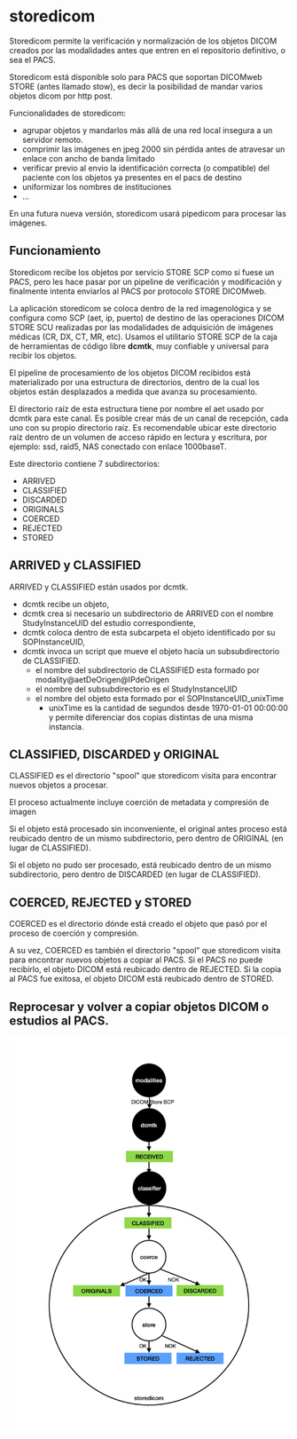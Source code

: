 # storedicom

Storedicom permite la verificación y normalización de los objetos DICOM creados por las modalidades antes que entren en el repositorio definitivo, o sea el PACS.

Storedicom está disponible solo para PACS que soportan DICOMweb STORE (antes llamado stow), es decir la posibilidad de mandar varios objetos dicom por http post.

Funcionalidades de storedicom:
- agrupar objetos y mandarlos más allá de una red local insegura a un servidor remoto.
- comprimir las imágenes en jpeg 2000 sin pérdida antes de atravesar un enlace con ancho de banda limitado
- verificar previo al envio la identificación correcta (o compatible) del paciente con los objetos ya presentes en el pacs de destino
- uniformizar los nombres de instituciones
- ...

En una futura nueva versión, storedicom usará pipedicom para procesar las imágenes.

## Funcionamiento

Storedicom recibe los objetos por servicio STORE SCP como si fuese un PACS, pero les hace pasar por un pipeline de verificación y modificación y finalmente intenta enviarlos al PACS por protocolo STORE DICOMweb.

La aplicación storedicom se coloca dentro de la red imagenológica y se configura como SCP (aet, ip, puerto) de destino de las operaciones DICOM STORE SCU realizadas por las modalidades de adquisición de imágenes médicas (CR, DX, CT, MR, etc). Usamos el utilitario STORE SCP de la caja de herramientas de código libre **dcmtk**, muy confiable y universal para recibir los objetos.

El pipeline de procesamiento de los objetos DICOM recibidos está materializado por una estructura de directorios, dentro de la cual los objetos están desplazados a medida que avanza su procesamiento.

El directorio raíz de esta estructura tiene por nombre el aet usado por dcmtk para este canal. Es posible crear más de un canal de recepción, cada uno con su propio directorio raíz. Es recomendable ubicar este directorio raíz dentro de un volumen de acceso rápido en lectura y escritura, por ejemplo: ssd, raid5, NAS conectado con enlace 1000baseT.

Este directorio contiene 7 subdirectorios:

- ARRIVED
- CLASSIFIED
- DISCARDED
- ORIGINALS
- COERCED
- REJECTED
- STORED

## ARRIVED y CLASSIFIED

ARRIVED y CLASSIFIED están usados por dcmtk.

- dcmtk recibe un objeto, 
- dcmtk crea si necesario un subdirectorio de ARRIVED con el nombre StudyInstanceUID del estudio correspondiente, 
- dcmtk coloca dentro de esta subcarpeta el objeto identificado por su SOPInstanceUID,
- dcmtk invoca un script que mueve el objeto hacía un subsubdirectorio de CLASSIFIED.
  - el nombre del subdirectorio de CLASSIFIED esta formado por modality@aetDeOrigen@IPdeOrigen
  - el nombre del subsubdirectorio es el StudyInstanceUID
  - el nombre del objeto esta formado por el SOPInstanceUID_unixTime
      - unixTime es la cantidad de segundos desde 1970-01-01 00:00:00 y permite diferenciar dos copias distintas de una misma instancia.

## CLASSIFIED, DISCARDED y ORIGINAL

CLASSIFIED es el directorio "spool" que storedicom visita para encontrar nuevos objetos a procesar.

El proceso actualmente incluye coerción de metadata y compresión de imagen

Si el objeto está procesado sin inconveniente, el original antes proceso está reubicado dentro de un mismo subdirectorio, pero dentro de ORIGINAL (en lugar de CLASSIFIED).

Si el objeto no pudo ser procesado, está reubicado dentro de un mismo subdirectorio, pero dentro de DISCARDED (en lugar de CLASSIFIED).  

## COERCED, REJECTED y STORED

COERCED es el directorio dónde está creado el objeto que pasó por el proceso de coerción y compresión.

A su vez, COERCED es también el directorio "spool" que storedicom visita para encontrar nuevos objetos a copiar al PACS.
Si el PACS no puede recibirlo, el objeto DICOM está reubicado dentro de REJECTED. Si la copia al PACS fue exitosa, el objeto DICOM está reubicado dentro de STORED.

## Reprocesar y volver a copiar objetos DICOM o estudios al PACS.



![spoolBuckets](spoolBuckets.png)
